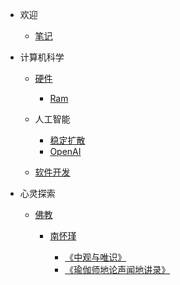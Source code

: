- 欢迎

  - [笔记](/zh-cn/README.md)

- 计算机科学

  - [硬件](/zh-cn/hardware.md)

    - [Ram](/zh-cn/ram.md)

  - 人工智能

    - [稳定扩散](/zh-cn/stable-diffusion.md)
    - [OpenAI](/zh-cn/openai.md)

  - [软件开发](/zh-cn/software-development.md)

- 心灵探索

  - [佛教](/zh-cn/buddhism.md)

    - [南怀瑾](/zh-cn/nhj/nhj.md)

      - [《中观与唯识》](/zh-cn/nhj/wsyzg.md)
      - [《瑜伽师地论声闻地讲录》](/zh-cn/nhj/yqsdlswdjl.md)

